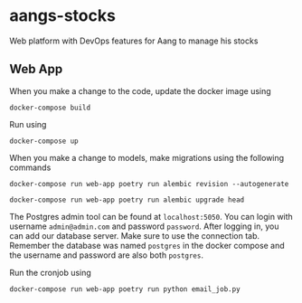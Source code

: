 # aangs-stocks
Web platform with DevOps features for Aang to manage his stocks

## Web App
When you make a change to the code, update the docker image using

`docker-compose build`

Run using

`docker-compose up`

When you make a change to models, make migrations using the following commands

`docker-compose run web-app poetry run alembic revision --autogenerate`

`docker-compose run web-app poetry run alembic upgrade head`

The Postgres admin tool can be found at `localhost:5050`. You can login with username `admin@admin.com` and 
password `password`. After logging in, you can add our database server. Make sure to use the connection tab. 
Remember the database was named `postgres` in the docker compose and the username and password are also both 
`postgres`.

Run the cronjob using

`docker-compose run web-app poetry run python email_job.py`